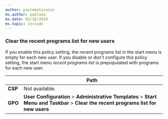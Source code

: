 ```yaml
---
author: paolomatarazzo
ms.author: paoloma
ms.date: 03/18/2024
ms.topic: include
---
```


### Clear the recent programs list for new users

If you enable this policy setting, the recent programs list in the start menu is empty for each new user. If you disable or don't configure this policy setting, the start menu *recent programs list* is prepopulated with programs for each new user.

|  | Path |
|--|--|
| **CSP** | Not available. |
| **GPO** | **User Configuration** > **Administrative Templates** > **Start Menu and Taskbar** > **Clear the recent programs list for new users** |
